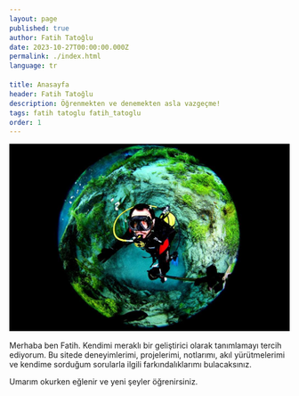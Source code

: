 ```yaml
---
layout: page
published: true
author: Fatih Tatoğlu
date: 2023-10-27T00:00:00.000Z
permalink: ./index.html
language: tr

title: Anasayfa
header: Fatih Tatoğlu
description: Öğrenmekten ve denemekten asla vazgeçme!
tags: fatih tatoglu fatih_tatoglu
order: 1
---
```


![Fatih Tatoğlu](../../image/about_me.jpg "Fotoğraf [Erkan Balk](https://www.facebook.com/erkan.balk 'Erkan Balk | Facebook') tarafından 2 Ocak 2015 tarihinde Eskişehir'de çekilmiştir.")

Merhaba ben Fatih. Kendimi meraklı bir geliştirici olarak tanımlamayı tercih ediyorum. Bu sitede deneyimlerimi, projelerimi, notlarımı, akıl yürütmelerimi ve kendime sorduğum sorularla ilgili farkındalıklarımı bulacaksınız.

Umarım okurken eğlenir ve yeni şeyler öğrenirsiniz.
